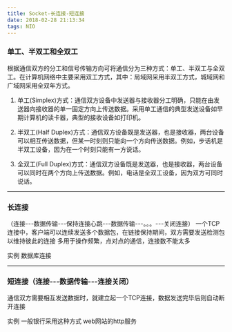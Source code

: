 ```yaml
---
title: Socket-长连接-短连接
date: 2018-02-28 21:13:34
tags: NIO
---
```


### 单工、半双工和全双工
根据通信双方的分工和信号传输方向可将通信分为三种方式：单工、半双工与全双工。在计算机网络中主要采用双工方式，其中：局域网采用半双工方式，城域网和广域网采用全双年方式。   

1. 单工(Simplex)方式：通信双方设备中发送器与接收器分工明确，只能在由发送器向接收器的单一固定方向上传送数据。采用单工通信的典型发送设备如早期计算机的读卡器，典型的接收设备如打印机。   

2. 半双工(Half Duplex)方式：通信双方设备既是发送器，也是接收器，两台设备可以相互传送数据，但某一时刻则只能向一个方向传送数据。例如，步话机是半双工设备，因为在一个时刻只能有一方说话。   

3. 全双工(Full Duplex)方式：通信双方设备既是发送器，也是接收器，两台设备可以同时在两个方向上传送数据。例如，电话是全双工设备，因为双方可同时说话。

---
### 长连接
（连接---数据传输---保持连接心跳---数据传输---。。。---关闭连接）
一个TCP连接中，客户端可以连续发送多个数据包，在链接保持期间，双方需要发送检测包以维持彼此的连接
多用于操作频繁，点对点的通信，连接数不能太多

实例
数据库连接

---
### 短连接（连接---数据传输---连接关闭）
通信双方需要相互发送数据时，就建立起一个TCP连接，数据发送完毕后则自动断开连接

实例
一般银行采用这种方式
web网站的http服务